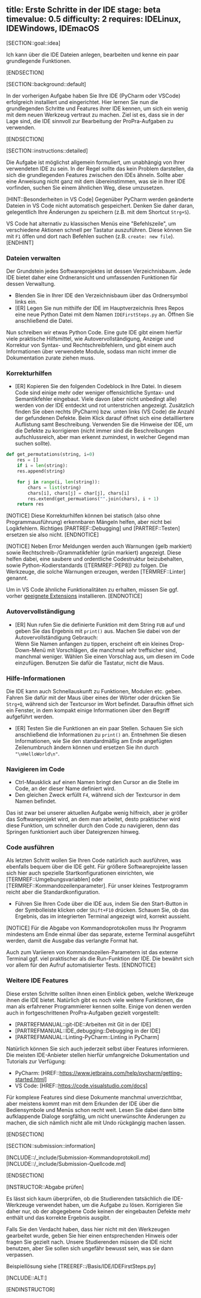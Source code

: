 title: Erste Schritte in der IDE
stage: beta
timevalue: 0.5
difficulty: 2
requires: IDELinux, IDEWindows, IDEmacOS
---

[SECTION::goal::idea]

Ich kann über die IDE Dateien anlegen, bearbeiten und kenne ein paar grundlegende Funktionen.

[ENDSECTION]

[SECTION::background::default]

In der vorherigen Aufgabe haben Sie Ihre IDE (PyCharm oder VSCode) erfolgreich 
installiert und eingerichtet. 
Hier lernen Sie nun die grundlegenden Schritte und Features ihrer IDE kennen, um sich ein wenig 
mit dem neuen Werkzeug vertraut zu machen. 
Ziel ist es, dass sie in der Lage sind, die IDE sinnvoll zur Bearbeitung der ProPra-Aufgaben zu 
verwenden.

[ENDSECTION]

[SECTION::instructions::detailed]

Die Aufgabe ist möglichst allgemein formuliert, um unabhängig von Ihrer verwendeten IDE zu sein. 
In der Regel sollte das kein Problem darstellen, da sich die grundlegenden Features zwischen 
den IDEs ähneln. 
Sollte aber eine Anweisung nicht ganz mit dem übereinstimmen, was sie in Ihrer IDE vorfinden, 
suchen Sie einem ähnlichen Weg, diese umzusetzen.

[HINT::Besonderheiten in VS Code]
Gegenüber PyCharm werden geänderte Dateien in VS Code nicht automatisch gespeichert. 
Denken Sie daher daran, gelegentlich Ihre Änderungen zu speichern (z.B. mit dem Shortcut `Strg+S`).

VS Code hat alternativ zu klassischen Menüs eine "Befehlszeile", um verschiedene Aktionen schnell 
per Tastatur auszuführen. 
Diese können Sie mit `F1` öffen und dort nach Befehlen suchen (z.B. `create: new file`).
[ENDHINT]


### Dateien verwalten

Der Grundstein jedes Softwareprojektes ist dessen Verzeichnisbaum. 
Jede IDE bietet daher eine Ordneransicht und umfassenden Funktionen für dessen Verwaltung.

- Blenden Sie in Ihrer IDE den Verzeichnisbaum über das Ordnersymbol links ein.
- [ER] Legen Sie nun mithilfe der IDE im Hauptverzeichnis Ihres Repos eine neue Python Datei mit 
  dem Namen `IDEFirstSteps.py` an. Öffnen Sie anschließend die Datei.

Nun schreiben wir etwas Python Code. Eine gute IDE gibt einem hierfür viele praktische 
Hilfsmittel, wie Autovervollständigung, Anzeige und Korrektur von Syntax- und Rechtschreibfehlern, 
und gibt einem auch Informationen über verwendete Module, sodass man nicht immer die 
Dokumentation zurate ziehen muss.


### Korrekturhilfen

- [ER] Kopieren Sie den folgenden Codeblock in Ihre Datei. 
  In diesem Code sind einige mehr oder weniger offensichtliche Syntax- und Semantikfehler eingebaut. 
  Viele davon (aber nicht unbedingt alle) werden von der IDE entdeckt und rot unterstrichen angezeigt. 
  Zusätzlich finden Sie oben rechts (PyCharm) bzw. 
  unten links (VS Code) die Anzahl der gefundenen Defekte. 
  Beim Klick darauf öffnet sich eine detailliertere Auflistung samt Beschreibung.
  Verwenden Sie die Hinweise der IDE, um die Defekte zu korrigieren (nicht immer sind die 
  Beschreibungen aufschlussreich, aber man erkennt zumindest, in welcher Gegend man suchen sollte).

```python
def get_permutations(string, i=0)
    res = []
    if i = len(string):
    res.append(string)

    for j in range(i, len(string)):
        chars = list(string)
        chars[i], chars[j] = char[j], chars[i]
        res.extend(get_permuations("".join(chars), i + 1)
    return res
```

[NOTICE]
Diese Korrekturhilfen können bei statisch (also ohne Programmausführung) erkennbaren Mängeln helfen, 
aber nicht bei Logikfehlern.
Richtiges [PARTREF::Debugging] und [PARTREF::Testen] ersetzen sie also nicht.
[ENDNOTICE]

[NOTICE]
Neben Error Meldungen werden auch Warnungen (gelb markiert) sowie 
Rechtschreib-/Grammatikfehler (grün markiert) angezeigt. 
Diese helfen dabei, eine saubere und ordentliche Codestruktur beizubehalten, sowie 
Python-Kodierstandards ([TERMREF::PEP8]) zu folgen. 
Die Werkzeuge, die solche Warnungen erzeugen, werden [TERMREF::Linter] genannt.

Um in VS Code ähnliche Funktionalitäten zu erhalten, müssen Sie ggf. vorher 
[geeignete Extensions](https://code.visualstudio.com/docs/python/linting) installieren.
[ENDNOTICE]


### Autovervollständigung

- [ER] Nun rufen Sie die definierte Funktion mit dem String `FUB` auf und geben Sie das Ergebnis 
  mit `print()` aus. 
  Machen Sie dabei von der Autovervollständigung Gebrauch:  
  Wenn Sie Namen anfangen zu tippen, erscheint oft ein kleines Drop-Down-Menü mit Vorschlägen,
  die manchmal sehr treffsicher sind, manchmal weniger. 
  Wählen Sie einen Vorschlag aus, um diesen im Code einzufügen.
  Benutzen Sie dafür die Tastatur, nicht die Maus.


### Hilfe-Informationen

Die IDE kann auch Schnellauskunft zu Funktionen, Modulen etc. geben. Fahren Sie dafür mit der 
Maus über eines der Wörter oder drücken Sie `Strg+Q`, während sich der Textcursor im Wort 
befindet. 
Daraufhin öffnet sich ein Fenster, in dem kompakt einige Informationen über den Begriff aufgeführt 
werden.

- [ER] Testen Sie die Funktionen an ein paar Stellen. 
  Schauen Sie sich anschließend die Informationen zu `print()` an. 
  Entnehmen Sie diesen Informationen, wie Sie den standardmäßig am Ende angefügten Zeilenumbruch 
  ändern können und ersetzen Sie ihn durch `"\nHelloWorld\n"`.


### Navigieren im Code

- Ctrl-Mausklick auf einen Namen bringt den Cursor an die Stelle im Code, an der dieser Name
  definiert wird. 
- Den gleichen Zweck erfüllt `F4`, während sich der Textcursor in dem Namen befindet.

Das ist zwar bei unserer aktuellen Aufgabe wenig hilfreich, aber je größer das 
Softwareprojekt wird, an dem man arbeitet, desto praktischer wird diese Funktion, um schneller 
durch den Code zu navigieren, denn das Springen funktioniert auch über Dateigrenzen hinweg.


### Code ausführen

Als letzten Schritt wollen Sie Ihren Code natürlich auch ausführen, was ebenfalls bequem über die 
IDE geht. 
Für größere Softwareprojekte lassen sich hier auch spezielle Startkonfigurationen 
einrichten, wie [TERMREF::Umgebungsvariablen] oder [TERMREF::Kommandozeilenparameter]. 
Für unser kleines Testprogramm reicht aber die Standardkonfiguration.

- Führen Sie Ihren Code über die IDE aus, indem Sie den Start-Button in der Symbolleiste klicken oder
  `Shift+F10` drücken.
  Schauen Sie, ob das Ergebnis, das im integrierten Terminal angezeigt wird, korrekt aussieht.

[NOTICE]
Für die Abgabe von Kommandoprotokollen muss Ihr Programm mindestens am Ende einmal über das 
separate, externe Terminal ausgeführt werden, damit die Ausgabe das verlangte Format hat.

Auch zum Variieren von Kommandozeilen-Parametern ist das externe Terminal ggf. viel praktischer
als die Run-Funktion der IDE. 
Die bewährt sich vor allem für den Aufruf automatisierter Tests.
[ENDNOTICE]


### Weitere IDE Features

Diese ersten Schritte sollten ihnen einen Einblick geben, welche Werkzeuge ihnen die IDE bietet. 
Natürlich gibt es noch viele weitere Funktionen, die man als erfahrener Programmierer kennen 
sollte. 
Einige von denen werden auch in fortgeschrittenen ProPra-Aufgaben gezielt vorgestellt:

- [PARTREFMANUAL::git-IDE::Arbeiten mit Git in der IDE]
- [PARTREFMANUAL::IDE_debugging::Debugging in der IDE]
- [PARTREFMANUAL::Linting-PyCharm::Linting in PyCharm]
<!-- TODO_3: weitere Aufgaben auflisten, die IDE Features behandeln -->

Natürlich können Sie sich auch jederzeit selbst über Features informieren. Die meisten IDE-Anbieter 
stellen hierfür umfangreiche Dokumentation und Tutorials zur Verfügung:

- PyCharm: [HREF::https://www.jetbrains.com/help/pycharm/getting-started.html]
- VS Code: [HREF::https://code.visualstudio.com/docs]

Für komplexe Features sind diese Dokumente manchmal unverzichtbar, aber meistens kommt man
mit dem Erkunden der IDE über die Bediensymbole und Menüs schon recht weit.
Lesen Sie dabei dann bitte aufklappende Dialoge sorgfältig, um nicht unerwünschte Änderungen
zu machen, die sich nämlich nicht alle mit Undo rückgängig machen lassen. 

[ENDSECTION]

[SECTION::submission::information]

[INCLUDE::/_include/Submission-Kommandoprotokoll.md]
[INCLUDE::/_include/Submission-Quellcode.md]

[ENDSECTION]

[INSTRUCTOR::Abgabe prüfen]

Es lässt sich kaum überprüfen, ob die Studierenden tatsächlich die IDE-Werkzeuge verwendet haben,
um die Aufgabe zu lösen. 
Korrigieren Sie daher nur, ob der abgegebene Code keinen der eingebauten Defekte mehr enthält und das 
korrekte Ergebnis ausgibt.

Falls Sie den Verdacht haben, dass hier nicht mit den Werkzeugen gearbeitet wurde, geben Sie 
hier einen entsprechenden Hinweis oder fragen Sie gezielt nach.
Unsere Studierenden müssen die IDE nicht benutzen, aber Sie sollen sich ungefähr bewusst sein,
was sie dann verpassen.

Beispiellösung siehe [TREEREF::/Basis/IDE/IDEFirstSteps.py]

[INCLUDE::ALT:]

[ENDINSTRUCTOR]
